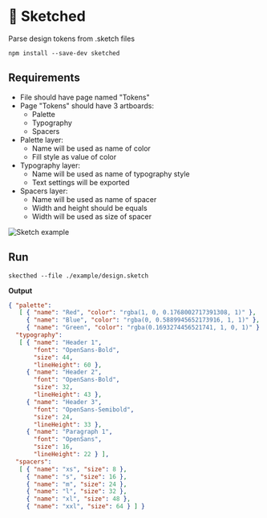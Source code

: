 # 🎨 Sketched

Parse design tokens from .sketch files

```
npm install --save-dev sketched
```

## Requirements

- File should have page named "Tokens"
- Page "Tokens" should have 3 artboards:
    - Palette
    - Typography
    - Spacers
- Palette layer:
    - Name will be used as name of color
    - Fill style as value of color
- Typography layer:
    - Name will be used as name of typography style
    - Text settings will be exported
- Spacers layer:
    - Name will be used as name of spacer
    - Width and height should be equals
    - Width will be used as size of spacer

![Sketch example](https://api.monosnap.com/file/download?id=Rkv4jm6OCVucjjop5izpSAr6LqiUcl)

## Run

```
skecthed --file ./example/design.sketch
```

**Output**

```json
{ "palette":
   [ { "name": "Red", "color": "rgba(1, 0, 0.1768002717391308, 1)" },
     { "name": "Blue", "color": "rgba(0, 0.5889945652173916, 1, 1)" },
     { "name": "Green", "color": "rgba(0.1693274456521741, 1, 0, 1)" } ],
  "typography":
   [ { "name": "Header 1",
       "font": "OpenSans-Bold",
       "size": 44,
       "lineHeight": 60 },
     { "name": "Header 2",
       "font": "OpenSans-Bold",
       "size": 32,
       "lineHeight": 43 },
     { "name": "Header 3",
       "font": "OpenSans-Semibold",
       "size": 24,
       "lineHeight": 33 },
     { "name": "Paragraph 1",
       "font": "OpenSans",
       "size": 16,
       "lineHeight": 22 } ],
  "spacers":
   [ { "name": "xs", "size": 8 },
     { "name": "s", "size": 16 },
     { "name": "m", "size": 24 },
     { "name": "l", "size": 32 },
     { "name": "xl", "size": 48 },
     { "name": "xxl", "size": 64 } ] }
```
